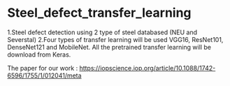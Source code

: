 # Steel_defect_transfer_learning
1.Steel defect detection using 2 type of steel databased (NEU and Severstal)
2.Four types of transfer learning will be used VGG16, ResNet101, DenseNet121 and MobileNet. All the pretrained transfer learning will be download from Keras. 


The paper for our work : https://iopscience.iop.org/article/10.1088/1742-6596/1755/1/012041/meta
